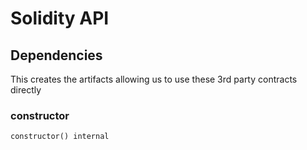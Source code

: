 # Solidity API

## Dependencies

This creates the artifacts allowing us to use these 3rd party contracts directly

### constructor

```solidity
constructor() internal
```

